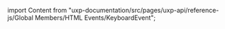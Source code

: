 
import Content from "uxp-documentation/src/pages/uxp-api/reference-js/Global Members/HTML Events/KeyboardEvent";

<Content query="product=xd"/>

